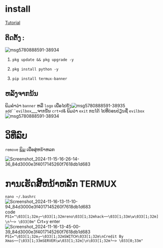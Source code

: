 # install
[Tutorial](https://youtu.be/tqqMm_Q2I4A?si=c7RmDQQsIR__ZxO9)

## ຕິດຕັ້ງ :
![msg5780888591-38934](https://github.com/user-attachments/assets/c426c8e2-d3f0-4e98-9fbd-4cc53b7bfe91)


1. `pkg update && pkg upgrade -y`

2. `pkg install python -y`

3. `pip install termux-banner`

## ຫລັງຈາກນ້ນ
ພິມຄຳວ່າ `banner` ຫລື `logo` ເພື່ອໄປຍັງ![msg5780888591-38935](https://github.com/user-attachments/assets/8c1578a8-c7f7-46fc-9d63-bcd2e9a44c4e)
`add``evilbox`___ຈາກນັ້ນ `crt+d`& ພິມວ່າ `exit` ກະໄດ້ ໄປທີ່ບ່ອນປ່ຽນຊື່ `evilbox`
![msg5780888591-38934](https://github.com/user-attachments/assets/5d90b6ac-e1ec-42fb-9ba2-2e4c5ad2b6b0)

# ວິທີ່ລົບ
 `remove` 
[ພິມ](#ພິມ)
ເພື່ອສູ່ຫນ້າຫລກ

![Screenshot_2024-11-15-16-26-14-36_84d3000e3f4017145260f7618db1d683](https://github.com/user-attachments/assets/35a7dc3c-5831-4ce6-9217-1e8bb55e8a34)
# ການເຮັດສີ້ຫນ້າຫລັກ TERMUX
`nano ~/.bashrc`
![Screenshot_2024-11-16-13-11-10-94_84d3000e3f4017145260f7618db1d683](https://github.com/user-attachments/assets/4699703a-846b-4635-86f1-3c1830a23209)
code `PS1="\033[1;32m┌─\033[1;32mreno\033[1;32mhack──\033[1;33m\w\033[1;32m]\n└─> \033[0m"`
Crt+y
enter
![Screenshot_2024-11-16-13-45-00-39_84d3000e3f4017145260f7618db1d683](https://github.com/user-attachments/assets/ad7f8779-ea2b-477f-9d40-04dfc27d60cc)
`PS1="\033[1;32m┌─\033[1;32mSWITCH\033[1;32m\nCredit By Xmas──[\033[1;33mSERVER\w\033[1;32m]\n\033[1;32m└─> \033[0;33m"`
